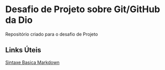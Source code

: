 # Desafio de Projeto sobre Git/GitHub da Dio
Repositório criado para o desafio de Projeto

## Links Úteis
[Sintaxe Basica Markdown](https://www.markdownguide.org/basic-syntax/)
